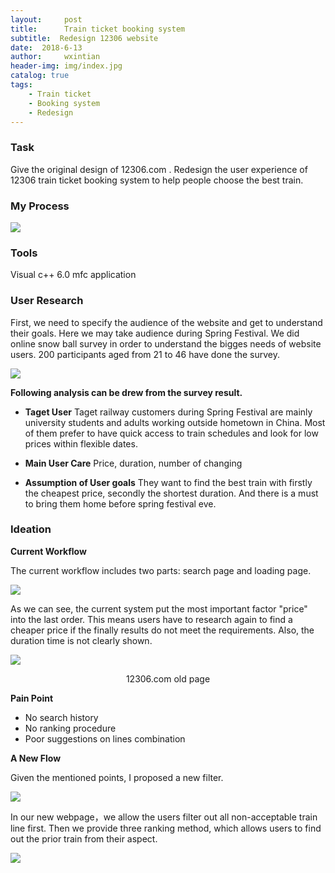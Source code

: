 ```yaml
---
layout:     post
title:      Train ticket booking system
subtitle:  Redesign 12306 website
date:  2018-6-13
author:     wxintian
header-img: img/index.jpg
catalog: true
tags:
    - Train ticket
    - Booking system
    - Redesign
---
```


### Task 
Give the original design of 12306.com . Redesign the user experience of 12306 train ticket booking system to help people choose the best train.

### My Process
![](https://wxintian.github.io/img/组图.png)
### Tools
Visual c++ 6.0 mfc application

### User Research
First, we need to specify the audience of the website and get to understand their goals. Here we may take audience during Spring Festival.
We did online snow ball survey in order to understand the bigges needs of website users. 200 participants aged from 21 to 46 have done the survey.

![](https://wxintian.github.io/img/gai.png)

**Following analysis can be drew from the survey result.**

 * **Taget User**
Taget railway customers during Spring Festival are mainly university students and adults working outside hometown in China. Most of them prefer to have quick access to train schedules and look for low prices within flexible dates.

 * **Main User Care**
Price, duration, number of changing

 * **Assumption of User goals**
They want to find the best train with firstly the cheapest price, secondly the shortest duration. And there is a must to bring them home before spring festival eve.

### Ideation

**Current Workflow**

The current workflow includes two parts: search page and loading page. 

![](https://wxintian.github.io/img/Diagram.png)


As we can see, the current system put the most important factor "price" into the last order. This means users have to research again to find a cheaper price if the finally results do not meet the requirements. Also, the duration time is not clearly shown.

![](https://wxintian.github.io/img/车票.png)
                            <center>  12306.com old page  </center> 

**Pain Point**
 * No search history
 * No ranking procedure
 * Poor suggestions on lines combination

**A New Flow**

Given the mentioned points, I proposed a new filter.

![](https://wxintian.github.io/img/iagram2.png)

In our new webpage，we allow the users filter out all non-acceptable train line first. Then we provide three ranking method, which allows users to find out the prior train from their aspect.

![](https://wxintian.github.io/img/dierge.png)
